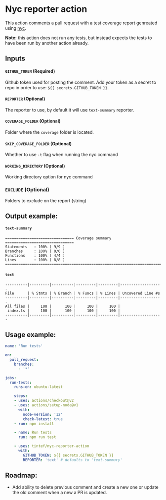 # Nyc reporter action

This action comments a pull request with a test coverage report genreated using [nyc](https://github.com/istanbuljs/nyc).

**Note:** this action does not run any tests, but instead expects the tests to have been run by another action already.

## Inputs

#### `GITHUB_TOKEN` (**Required**)

Github token used for posting the comment. Add your token as a secret to repo in order to use: `${{ secrets.GITHUB_TOKEN }}`.

#### `REPORTER` (**Optional**)

The reporter to use, by default it will use `text-summary` reporter.

#### `COVERAGE_FOLDER` (**Optional**)

Folder where the `coverage` folder is located.

#### `SKIP_COVERAGE_FOLDER` (**Optional**)

Whether to use `-t` flag when running the nyc command

#### `WORKING_DIRECTORY` (**Optional**)

Working directory option for nyc command

### `EXCLUDE` (**Optional**)

Folders to exclude on the report (string)

## Output example:

#### `text-summary`

```
=============================== Coverage summary ===============================
Statements   : 100% ( 9/9 )
Branches     : 100% ( 0/0 )
Functions    : 100% ( 4/4 )
Lines        : 100% ( 8/8 )
================================================================================
```

#### `text`

```
----------|---------|----------|---------|---------|-------------------
File      | % Stmts | % Branch | % Funcs | % Lines | Uncovered Line #s
----------|---------|----------|---------|---------|-------------------
All files |     100 |      100 |     100 |     100 |
 index.ts |     100 |      100 |     100 |     100 |
----------|---------|----------|---------|---------|-------------------
```


## Usage example:

```yml
name: 'Run tests'

on:
  pull_request:
    branches:
      - '*'

jobs:
  run-tests:
    runs-on: ubuntu-latest

    steps:
    - uses: actions/checkout@v2
    - uses: actions/setup-node@v1
      with:
        node-version: '12'
        check-latest: true
    - run: npm install

    - name: Run tests
      run: npm run test

    - uses: tintef/nyc-reporter-action
      with:
        GITHUB_TOKEN: ${{ secrets.GITHUB_TOKEN }}
        REPORTER: 'text' # defaults to 'text-summary'
```

## Roadmap:

- Add ability to delete previous comment and create a new one or update the old comment when a new a PR is updated.
